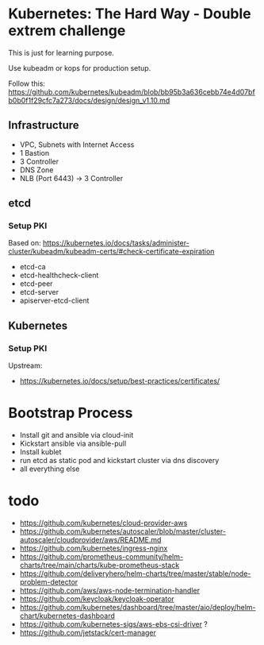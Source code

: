 # Kubernetes: The Hard Way - Double extrem challenge

This is just for learning purpose. 

Use kubeadm or kops for production setup.

Follow this:
https://github.com/kubernetes/kubeadm/blob/bb95b3a636cebb74e4d07bfb0b0f1f29cfc7a273/docs/design/design_v1.10.md


## Infrastructure

* VPC, Subnets with Internet Access
* 1 Bastion
* 3 Controller
* DNS Zone
* NLB (Port 6443) -> 3 Controller

## etcd

### Setup PKI

Based on: https://kubernetes.io/docs/tasks/administer-cluster/kubeadm/kubeadm-certs/#check-certificate-expiration

* etcd-ca
* etcd-healthcheck-client
* etcd-peer 
* etcd-server
* apiserver-etcd-client

## Kubernetes

### Setup PKI

Upstream: 
* https://kubernetes.io/docs/setup/best-practices/certificates/

# Bootstrap Process

* Install git and ansible via cloud-init
* Kickstart ansible via ansible-pull
* Install kublet
* run etcd as static pod and kickstart cluster via dns discovery
* all everything else

# todo

- https://github.com/kubernetes/cloud-provider-aws
- https://github.com/kubernetes/autoscaler/blob/master/cluster-autoscaler/cloudprovider/aws/README.md
- https://github.com/kubernetes/ingress-nginx
- https://github.com/prometheus-community/helm-charts/tree/main/charts/kube-prometheus-stack
- https://github.com/deliveryhero/helm-charts/tree/master/stable/node-problem-detector
- https://github.com/aws/aws-node-termination-handler
- https://github.com/keycloak/keycloak-operator
- https://github.com/kubernetes/dashboard/tree/master/aio/deploy/helm-chart/kubernetes-dashboard
- https://github.com/kubernetes-sigs/aws-ebs-csi-driver ?
- https://github.com/jetstack/cert-manager
